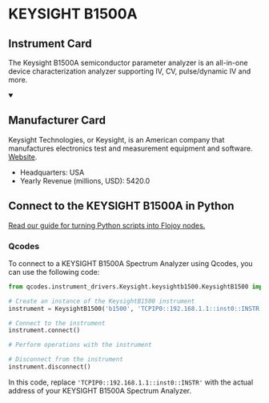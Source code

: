 
# KEYSIGHT B1500A

## Instrument Card

The Keysight B1500A semiconductor parameter analyzer is an all-in-one device characterization analyzer supporting IV, CV, pulse/dynamic IV and more.

<details open>
<summary><h2>Manufacturer Card</h2></summary>
Keysight Technologies, or Keysight, is an American company that manufactures electronics test and measurement equipment and software. <a href=https://www.keysight.com/us/en/home.html>Website</a>.
<br>
<ul>
  <li>Headquarters: USA</li>
  <li>Yearly Revenue (millions, USD): 5420.0</li>
</ul>
</details>

## Connect to the KEYSIGHT B1500A in Python

[Read our guide for turning Python scripts into Flojoy nodes.](https://docs.flojoy.ai/custom-nodes/creating-custom-node/)


### Qcodes

To connect to a KEYSIGHT B1500A Spectrum Analyzer using Qcodes, you can use the following code:

```python
from qcodes.instrument_drivers.Keysight.keysightb1500.KeysightB1500 import KeysightB1500

# Create an instance of the KeysightB1500 instrument
instrument = KeysightB1500('b1500', 'TCPIP0::192.168.1.1::inst0::INSTR')

# Connect to the instrument
instrument.connect()

# Perform operations with the instrument

# Disconnect from the instrument
instrument.disconnect()
```

In this code, replace `'TCPIP0::192.168.1.1::inst0::INSTR'` with the actual address of your KEYSIGHT B1500A Spectrum Analyzer.

